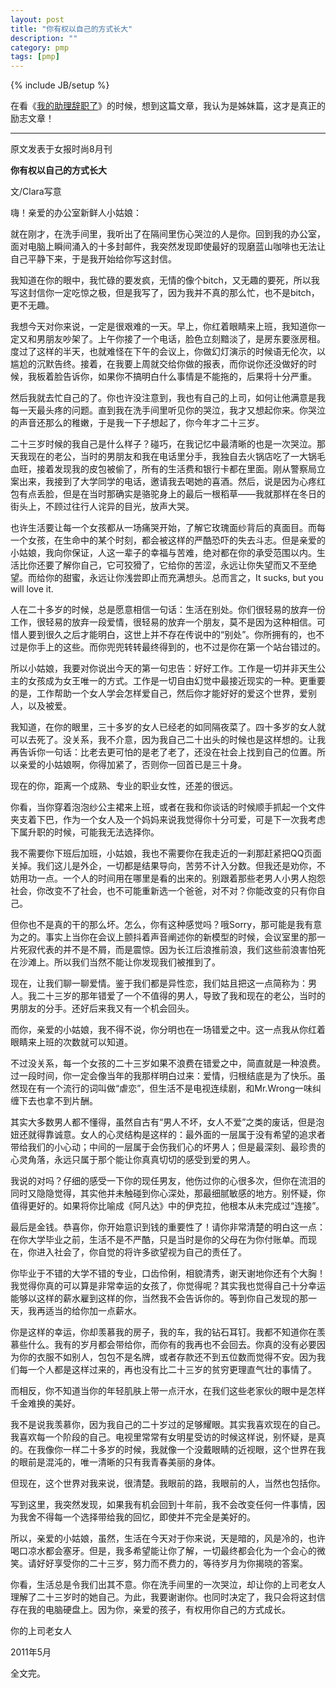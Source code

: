 ```yaml
---
layout: post
title: "你有权以自己的方式长大"
description: ""
category: pmp
tags: [pmp]
---
```

{% include JB/setup %}

在看《[我的助理辞职了](http://www.chenzixin.com/pmp/2013/03/14/my-assistant-quit-herself/)》的时候，想到这篇文章，我认为是姊妹篇，这才是真正的励志文章！


----

原文发表于女报时尚8月刊

**你有权以自己的方式长大**

文/Clara写意

嗨！亲爱的办公室新鲜人小姑娘：

就在刚才，在洗手间里，我听出了在隔间里伤心哭泣的人是你。回到我的办公室，面对电脑上瞬间涌入的十多封邮件，我突然发现即使最好的现磨蓝山咖啡也无法让自己平静下来，于是我开始给你写这封信。

我知道在你的眼中，我忙碌的要发疯，无情的像个bitch，又无趣的要死，所以我写这封信你一定吃惊之极，但是我写了，因为我并不真的那么忙，也不是bitch，更不无趣。

我想今天对你来说，一定是很艰难的一天。早上，你红着眼睛来上班，我知道你一定又和男朋友吵架了。上午你接了一个电话，脸色立刻黯淡了，是房东要涨房租。度过了这样的半天，也就难怪在下午的会议上，你做幻灯演示的时候语无伦次，以尴尬的沉默告终。接着，在我要上周就交给你做的报表，而你说你还没做好的时候，我板着脸告诉你，如果你不搞明白什么事情是不能拖的，后果将十分严重。

然后我就去忙自己的了。你也许没注意到，我也有自己的上司，如何让他满意是我每一天最头疼的问题。直到我在洗手间里听见你的哭泣，我才又想起你来。你哭泣的声音还那么的稚嫩，于是我一下子想起了，你今年才二十三岁。

二十三岁时候的我自己是什么样子？碰巧，在我记忆中最清晰的也是一次哭泣。那天我现在的老公，当时的男朋友和我在电话里分手，我独自去火锅店吃了一大锅毛血旺，接着发现我的皮包被偷了，所有的生活费和银行卡都在里面。刚从警察局立案出来，我接到了大学同学的电话，邀请我去喝她的喜酒。然后，说是因为心疼红包有点丢脸，但是在当时那确实是骆驼身上的最后一根稻草——我就那样在冬日的街头上，不顾过往行人诧异的目光，放声大哭。

也许生活要让每一个女孩都从一场痛哭开始，了解它玫瑰面纱背后的真面目。而每一个女孩，在生命中的某个时刻，都会被这样的严酷恐吓的失去斗志。但是亲爱的小姑娘，我向你保证，人这一辈子的幸福与苦难，绝对都在你的承受范围以内。生活比你还要了解你自己，它可狡猾了，它给你的苦涩，永远让你失望而又不至绝望。而给你的甜蜜，永远让你浅尝即止而充满想头。总而言之，It sucks, but you will love it.

人在二十多岁的时候，总是愿意相信一句话：生活在别处。你们很轻易的放弃一份工作，很轻易的放弃一段爱情，很轻易的放弃一个朋友，莫不是因为这种相信。可惜人要到很久之后才能明白，这世上并不存在传说中的“别处”。你所拥有的，也不过是你手上的这些。而你兜兜转转最终得到的，也不过是你在第一个站台错过的。

所以小姑娘，我要对你说出今天的第一句忠告：好好工作。工作是一切并非天生公主的女孩成为女王唯一的方式。工作是一切自由幻觉中最接近现实的一种。更重要的是，工作帮助一个女人学会怎样爱自己，然后你才能好好的爱这个世界，爱别人，以及被爱。

我知道，在你的眼里，三十多岁的女人已经老的如同隔夜菜了。四十多岁的女人就可以去死了。没关系，我不介意，因为我自己二十出头的时候也是这样想的。让我再告诉你一句话：比老去更可怕的是老了老了，还没在社会上找到自己的位置。所以亲爱的小姑娘啊，你得加紧了，否则你一回首已是三十身。

现在的你，距离一个成熟、专业的职业女性，还差的很远。

你看，当你穿着泡泡纱公主裙来上班，或者在我和你谈话的时候顺手抓起一个文件夹支着下巴，作为一个女人及一个妈妈来说我觉得你十分可爱，可是下一次我考虑下属升职的时候，可能我无法选择你。

我不需要你下班后加班，小姑娘，我也不需要你在我走近的一刹那赶紧把QQ页面关掉。我们这儿是外企，一切都是结果导向，苦劳不计入分数。但我还是劝你，不妨用功一点。一个人的时间用在哪里是看的出来的。别跟着那些老男人小男人抱怨社会，你改变不了社会，也不可能重新选一个爸爸，对不对？你能改变的只有你自己。

但你也不是真的干的那么坏。怎么，你有这种感觉吗？哦Sorry，那可能是我有意为之的。事实上当你在会议上颤抖着声音阐述你的新模型的时候，会议室里的那一片死寂代表的并不是不屑，而是震惊。因为长江后浪推前浪，我们这些前浪害怕死在沙滩上。所以我们当然不能让你发现我们被推到了。

现在，让我们聊一聊爱情。鉴于我们都是异性恋，我们姑且把这一点简称为：男人。我二十三岁的那年错爱了一个不值得的男人，导致了我和现在的老公，当时的男朋友的分手。还好后来我又有一个机会回头。

而你，亲爱的小姑娘，我不得不说，你分明也在一场错爱之中。这一点我从你红着眼睛来上班的次数就可以知道。

不过没关系，每一个女孩的二十三岁如果不浪费在错爱之中，简直就是一种浪费。过一段时间，你一定会像当年的我那样明白过来：爱情，归根结底是为了快乐。虽然现在有一个流行的词叫做“虐恋”，但生活不是电视连续剧，和Mr.Wrong一味纠缠下去也拿不到片酬。

其实大多数男人都不懂得，虽然自古有“男人不坏，女人不爱”之类的废话，但是泡妞还就得靠诚意。女人的心灵结构是这样的：最外面的一层属于没有希望的追求者带给我们的小心动；中间的一层属于会伤我们心的坏男人；但是最深刻、最珍贵的心灵角落，永远只属于那个能让你真真切切的感受到爱的男人。

我说的对吗？仔细的感受一下你的现任男友，他伤过你的心很多次，但你在流泪的同时又隐隐觉得，其实他并未触碰到你心深处，那最细腻敏感的地方。别怀疑，你值得更好的。如果将你比喻成《阿凡达》中的伊克拉，他根本从未完成过“连接”。

最后是金钱。恭喜你，你开始意识到钱的重要性了！请你非常清楚的明白这一点：在你大学毕业之前，生活不是不严酷，只是当时是你的父母在为你付账单。而现在，你进入社会了，你自觉的将许多欲望视为自己的责任了。

你毕业于不错的大学不错的专业，口齿伶俐，相貌清秀，谢天谢地你还有个大胸！我觉得你真的可以算是非常幸运的女孩了，你觉得呢？其实我也觉得自己十分幸运能够以这样的薪水雇到这样的你，当然我不会告诉你的。等到你自己发现的那一天，我再适当的给你加一点薪水。

你是这样的幸运，你却羡慕我的房子，我的车，我的钻石耳钉。我都不知道你在羡慕些什么。我有的岁月都会带给你，而你有的我再也不会回去。你真的没有必要因为你的衣服不如别人，包包不是名牌，或者存款还不到五位数而觉得不安。因为我们每一个人都是这样过来的，再也没有比二十三岁的贫穷更理直气壮的事情了。

而相反，你不知道当你的年轻肌肤上带一点汗水，在我们这些老家伙的眼中是怎样千金难换的美好。

我不是说我羡慕你，因为我自己的二十岁过的足够耀眼。其实我喜欢现在的自己。我喜欢每一个阶段的自己。电视里常常有女明星受访的时候这样说，别怀疑，是真的。在我像你一样二十多岁的时候，我就像一个没戴眼睛的近视眼，这个世界在我的眼前是混沌的，唯一清晰的只有我青春美丽的身体。

但现在，这个世界对我来说，很清楚。我眼前的路，我眼前的人，当然也包括你。

写到这里，我突然发现，如果我有机会回到十年前，我不会改变任何一件事情，因为我舍不得每一个选择带给我的回忆，即使并不完全是美好的。

所以，亲爱的小姑娘，虽然，生活在今天对于你来说，天是暗的，风是冷的，也许喝口凉水都会塞牙。但是，我多希望能让你了解，一切最终都会化为一个会心的微笑。请好好享受你的二十三岁，努力而不费力的，等待岁月为你揭晓的答案。

你看，生活总是令我们出其不意。你在洗手间里的一次哭泣，却让你的上司老女人理解了二十三岁时的她自己。为此，我要谢谢你。也同时决定了，我只会将这封信存在我的电脑硬盘上。因为你，亲爱的孩子，有权用你自己的方式成长。

你的上司老女人

2011年5月

全文完。
